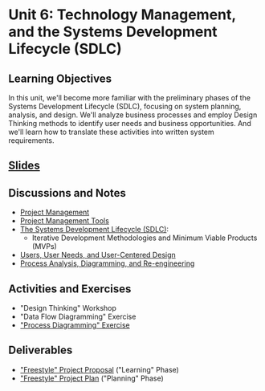 # Unit 6: Technology Management, and the Systems Development Lifecycle (SDLC)

## Learning Objectives

In this unit, we'll become more familiar with the preliminary phases of the Systems Development Lifecycle (SDLC), focusing on system planning, analysis, and design. We'll analyze business processes and employ Design Thinking methods to identify user needs and business opportunities. And we'll learn how to translate these activities into written system requirements.

## [Slides](https://docs.google.com/presentation/d/1x20QoKXQgK6JSvRyWRiEYOVf4iMP0Rnwrrt35vnP_zw/edit?usp=sharing)

## Discussions and Notes

  + [Project Management](/notes/project-mgmt/README.md)
  + [Project Management Tools](/notes/project-mgmt/tools.md)
  + [The Systems Development Lifecycle (SDLC)](/notes/project-mgmt/dev-lifecycle.md):
    + Iterative Development Methodologies and Minimum Viable Products (MVPs)
  + [Users, User Needs, and User-Centered Design](/notes/info-systems/people.md)
  + [Process Analysis, Diagramming, and Re-engineering](/notes/info-systems/processes.md)

## Activities and Exercises

  + "Design Thinking" Workshop
  + "Data Flow Diagramming" Exercise
  + ["Process Diagramming" Exercise](/exercises/process-diagramming/README.md)

## Deliverables

  + ["Freestyle" Project Proposal](/projects/freestyle/proposal.md) ("Learning" Phase)
  + ["Freestyle" Project Plan](/projects/freestyle/plan.md) ("Planning" Phase)
